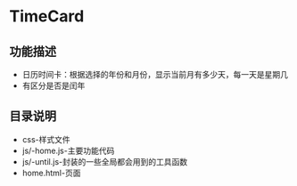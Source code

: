# TimeCard

## 功能描述
- 日历时间卡：根据选择的年份和月份，显示当前月有多少天，每一天是星期几
- 有区分是否是闰年

## 目录说明
- css-样式文件
- js/-home.js-主要功能代码
- js/-until.js-封装的一些全局都会用到的工具函数
- home.html-页面